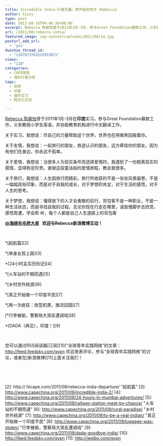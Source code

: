 ```yaml
---
title: Incredible India–行者无疆，梦开始的地方（Rebecca）
author: Sizzy
type: post
date: 2011-08-16T04:48:38+00:00
excerpt: Rebecca 陈婉怡曾于2011年1月-3月，参与Great Foundation募款工作，义务教授小学生英语，并协助教育机构进行中文翻译工作。她在GYPN分享于印度实习、旅行的那些弥足珍贵的记忆。
url: /2011/08/rebecca-india/
featured_image: /wp-content/uploads/2011/08/14.jpg
posturl_add_url:
  - 'yes'
duoshuo_thread_id:
  - "1167873763232972871"
views:
  - "118"
categories:
  - CAPE随笔
  - 海外行者分享
tags:
  - 世界
  - 印度
  - 海外实习
  - 跨文化交流

---
```

[Rebecca 陈婉怡][1]曾于2011年1月-3月在**印度**实习，参与Great Foundation募款工作，义务教授小学生英语，并协助教育机构进行中文翻译工作。

<p align="left">
  关于实习，我想说：尽自己的力量帮助这个世界，世界也在用微笑回报着你。
</p>

<p align="left">
  关于友情，我想说：一起旅行的朋友，旅途认识的朋友，远方牵挂你的朋友，因为有他们在身边，你永远不孤单。
</p>

<p align="left">
  关于爱情，我想说：当很多人为现实条件而选择爱情时，我遇到了一份脱离现实的感情，显得弥足珍贵。谢谢这段童话般的爱情旅程，教会我很多。
</p>

<p align="left">
  关于旅行，我想说：人生因旅行而精彩。旅行所收获的不是一张张风景画卷，不是一幅幅民俗印象，而是对于自我的成长，对于梦想的肯定，对于生活的感悟，对于人生的思考。
</p>

关于梦想，我想说：懂得放下的人才会勇敢的前行，背包客不是一种职业，不是一种生活状态，而是寻找自我的过程。无论你现在行走在哪里，请放慢脚步去欣赏。感悟周遭，学会聆 听，每个人都是自己人生道路上的背包客

**[@海绵毛毛胖大星][1]   欢迎与Rebecca新浪微博互动！**



&nbsp;

*[起航篇][2]

*[单身女孩上路][3]

*[24小时孟买历险记][4]

*[火车站的不期而遇][5]

*[乡村世外桃源][6]

*[真正开始做一个印度平民][7]

*[再一次疯狂：改签机票，推迟回国][7]

[*行李被偷，警察局大哭反遭调戏][8]

*[DADA（再见），印度！][9]

&nbsp;

您可以通过RSS阅读器[订阅][10]“全球青年实践网络”的文章：
<http://feed.feedsky.com/gypn>
欢迎发表评论，参与“全球青年实践网络”的讨论，或者在[新浪微博][11]上面关注我们！

&nbsp;

&nbsp;

 [1]: http://weibo.com/rebeccawanyi
 [2]: http:// hicape.com/2011/08/rebecca-india-departure/ "起航篇"
 [3]: http://www.capechina.org/2011/09/incredible-india-2/
 [4]: http://www.capechina.org/2011/09/24-hours-in-mumbai-adventures/
 [5]: http://www.capechina.org/2011/09/railway-station-meet-by-chance/ "火车站的不期而遇"
 [6]: http://www.capechina.org/2011/09/rural-paradise/ "乡村世外桃源"
 [7]: http://www.capechina.org/2011/09/to-be-a-real-indian/ "真正开始做一个印度平民"
 [8]: http://www.capechina.org/2011/09/luggage-was-stolen/ "行李被偷，警察局大哭反遭调戏"
 [9]: http://www.capechina.org/2011/09/dada-goodbye-india/
 [10]: http://feed.feedsky.com/gypn
 [11]: http://weibo.com/gypn